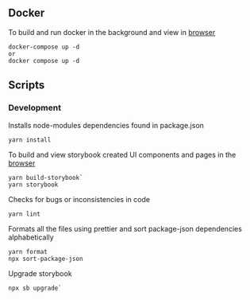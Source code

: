 ## Docker

To build and run docker in the background and view in [browser](http://localhost:3000/)

```
docker-compose up -d 
or
docker compose up -d 

```


## Scripts
### Development

Installs node-modules dependencies found in package.json
```
yarn install
```

To build and view storybook created UI components and pages in the [browser](http://localhost:6006/)

```
yarn build-storybook`
yarn storybook
```

Checks for bugs or inconsistencies in code
```
yarn lint
```

Formats all the files using prettier and sort package-json dependencies alphabetically
``` 
yarn format
npx sort-package-json
```
Upgrade storybook
```
npx sb upgrade`
```


